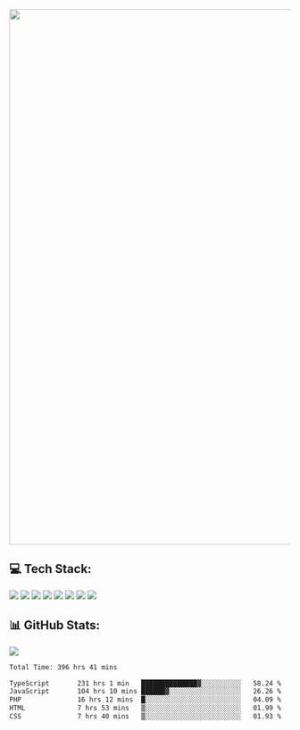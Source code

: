 <img style='width: 100vw' src='./hcampos_gradient.png'>

## 💻 Tech Stack:

![](https://img.shields.io/badge/next%20js-000000?style=for-the-badge&logo=nextdotjs&logoColor=white) ![](https://img.shields.io/badge/Tailwind_CSS-38B2AC?style=for-the-badge&logo=tailwind-css&logoColor=white) ![](https://img.shields.io/badge/React_Query-FF4154?style=for-the-badge&logo=React_Query&logoColor=white) ![](https://img.shields.io/badge/React-20232A?style=for-the-badge&logo=react&logoColor=61DAFB) ![](https://img.shields.io/badge/TypeScript-007ACC?style=for-the-badge&logo=typescript&logoColor=white) ![](https://img.shields.io/badge/JavaScript-323330?style=for-the-badge&logo=javascript&logoColor=F7DF1E) ![](https://img.shields.io/badge/Prisma-3982CE?style=for-the-badge&logo=Prisma&logoColor=white) ![](https://img.shields.io/badge/Supabase-181818?style=for-the-badge&logo=supabase&logoColor=white)

## 📊 GitHub Stats:

![](https://github-readme-stats.vercel.app/api?username=Sakoutecher&show_icons=true&count_private=true&&bg_color=70,11998e,38ef7d&title_color=fff&text_color=fff&icon_color=fff&hide_border=true)<br/>

<!--START_SECTION:waka-->

```txt
Total Time: 396 hrs 41 mins

TypeScript       231 hrs 1 min   ██████████████▓░░░░░░░░░░   58.24 %
JavaScript       104 hrs 10 mins ██████▓░░░░░░░░░░░░░░░░░░   26.26 %
PHP              16 hrs 12 mins  █░░░░░░░░░░░░░░░░░░░░░░░░   04.09 %
HTML             7 hrs 53 mins   ▒░░░░░░░░░░░░░░░░░░░░░░░░   01.99 %
CSS              7 hrs 40 mins   ▒░░░░░░░░░░░░░░░░░░░░░░░░   01.93 %
```

<!--END_SECTION:waka-->
